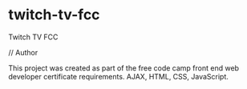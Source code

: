 # twitch-tv-fcc
Twitch TV FCC

// Author

This project was created as part of the free code camp front end web developer certificate requirements. AJAX, HTML, CSS, JavaScript.
